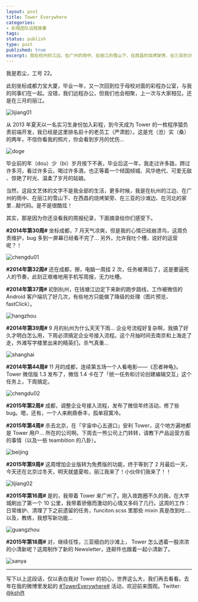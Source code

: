 ```yaml
---
layout: post
title: Tower Everywhere
categories:
- 彩程团队远程故事
tags:
status: publish
type: post
published: true
excerpt: 我在杭州的江边、在广州的雨中、在丽江的雪山下、在西昌的烧烤架旁、在三亚的沙滩边、在河北的家里...敲代码。是不是很酷炫！
---
```

<!--more-->
我是若尘，工号 22。

此刻坐标成都力宝大厦，毕业一年，又一次回到位于母校对面的彩程办公室，与我的同事们在一起。没错，我们远程办公，但我们也会相聚，上一次与大家相见，还是在三月的丽江。

![lijiang01][lijiang01]

从 2013 年夏天以一名实习生身份加入彩程，到今天成为 Tower 的一枚程序猿负责前端开发，我已经是这里排名前十的老员工<span class='grey'>（严肃脸）</span>。这是充<span class='grey'>（沧）</span>实<span class='grey'>（桑）</span>的两年，不信你看我的照片，你会看到岁月的忧伤...

![doge][doge]

毕业前的年<span class='grey'>（dou）</span>少<span class='grey'>（bi）</span>岁月按下不表，毕业后这一年，我走过许多路，跨过许多河，看过许多云，喝过许多酒，也正等着一个倾国倾城、风华绝代、可爱无敌 、惊艳了时光、温柔了岁月的姑娘。

当然，这段文艺体的文字不是我全部的生活，更多时候，我是在杭州的江边、在广州的雨中、在丽江的雪山下、在西昌的烧烤架旁、在三亚的沙滩边、在河北的家里...敲代码。是不是很酷炫！

其实，那是因为你还没看我的周报纪录，下面摘录给你们感受下。

**\#2014年第30周\#**  坐标成都，7 月天气凉爽，但是我的心情已经崩溃鸟，这周负责维护，bug 多到一屏幕已经看不完了... 另外，允许我吐个槽，说好的运营呢？！

![chengdu01][chengdu01]

**\#2014年第32周\#**  还在成都，擦，电脑一周挂 2 次，任务被滞后了，这是要逼死人的节奏，此刻正艰难地用手机写周报，无力吐槽。


**\#2014年第37周\#**  初到杭州，在钱塘江边定下来新的跑步路线，工作被微信的 Android 客户端坑了好几次，有些地方只能做了降级的处理（图片预览、fastClick）。

![hangzhou][hangzhou]

**\#2014年第39周\#**  9 月的杭州为什么天天下雨... 企业号流程好复杂啊，我搞了好久才明白怎么用，下周必须搞定企业号接入流程。这个月抽时间去南京和上海走了走，外滩写字楼里出来的精英们，杀气真重...

![shanghai][shanghai]

**\#2014年第44周\#**  11 月的成都，连续第五场一个人看电影——《忍者神龟》。Tower 微信版 1.3 发布了，微信 1.4 卡在了「统一任务和讨论创建编辑交互」这个任务上，下周搞定。

![chengdu02][chengdu02]

**\#2015年第2周\#**  成都，调整企业号接入流程，发布了微信年终活动，修了些 bug。嗯，还有，一个人来刷鼎泰丰，孤单寂寞冷。

**\#2015年第4周\#**  杀去北京，在「宇宙中心五道口」安利 Tower，这个地方遍地都是 Tower 用户... 所在的公司啊。下周去一熊公司上门转转，请教下产品运营方面的事情<span class='grey line-through'>（以及一些 teambition 的八卦）</span>。

![beijing][beijing]

**\#2015年第9周\#**  这周增加企业版转为免费版的功能，终于等到了 2 月最后一天，今天还在北京过冬天，明天就盛夏啦，丽江我来了！小伙伴们我来了！！

![lijiang02][lijiang02]

**\#2015年第16周\#**  是的，我带着 Tower 来广州了。刚入夜跑圈不久的我，在大学城刷出了第一个 10 公里，我带着骄傲而激动的心情又多码了几行。这周的工作：日常维护、清理了下之前遗留的任务，funciton.scss 里那些 mixin 真是改到吐.... 以及，教练，我想写新功能...

![guangzhou][guangzhou]

**\#2015年第18周\#**  对，继续任性，三亚细白的沙滩上， Tower 怎么透着一股浓浓的小清新呢？这周制作了新的 Newsletter，连邮件也跟着一起小清新了。

![sanya][sanya]

------

写下以上这段话，仅以表白我对 Tower 的初心，世界这么大，我们再去看看。去年在我的微博里发起的 [\#TowerEverywhere\#](http://weibo.com/p/100808cb0fdeaa1bf604212db1c67006153562) 活动，欢迎前来围观。Twitter: [@kshift](https://twitter.com/kshift)


[lijiang01]:/assets/images/blog/2015-08-07-tower-everywhere/lijiang01.jpg
[doge]:/assets/images/blog/2015-08-07-tower-everywhere/doge.png
[chengdu01]:/assets/images/blog/2015-08-07-tower-everywhere/chengdu01.jpg
[chengdu02]:/assets/images/blog/2015-08-07-tower-everywhere/chengdu02.jpg
[hangzhou]:/assets/images/blog/2015-08-07-tower-everywhere/hangzhou.jpg
[shanghai]:/assets/images/blog/2015-08-07-tower-everywhere/shanghai.jpg
[beijing]:/assets/images/blog/2015-08-07-tower-everywhere/beijing.jpg
[lijiang02]:/assets/images/blog/2015-08-07-tower-everywhere/lijiang02.jpg
[guangzhou]:/assets/images/blog/2015-08-07-tower-everywhere/guangzhou.jpg
[sanya]:/assets/images/blog/2015-08-07-tower-everywhere/sanya.jpg
